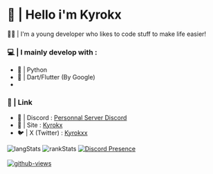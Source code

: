 # 👋 | Hello i'm Kyrokx

👨‍💻 | I'm a young developer who likes to code stuff to make life easier!

### 💻 | I mainly develop with :
- 🐍 | Python
- 📱 | Dart/Flutter (By Google)
- 
### 🔗 | Link
-  🍎 | Discord : [Personnal Server Discord](https://discord.gg/H3Aj3x2caw)
-  📑 | Site : [Kyrokx](https://kyrokx.netlify.app/)
-  🐦 | X (Twitter) : [Kyrokxx](https://twitter.com/Kyrokxx)

![langStats](https://github-readme-stats.vercel.app/api/top-langs/?username=Kyrokx&theme=radical&border_radius=30px)
![rankStats](https://github-readme-stats.vercel.app/api?username=Kyrokx&count_private=true&show_icons=true&theme=onedark&border_radius=30px)
[![Discord Presence](https://lanyard.cnrad.dev/api/717668572888825876)](https://discord.com/users/717668572888825876)
<br/>
<br/>
[![github-views](https://komarev.com/ghpvc/?username=Kyrokx&color=brightgreen)](https://github.com/Kyrokx)

